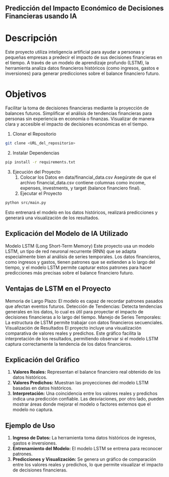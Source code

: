 ## Predicción del Impacto Económico de Decisiones Financieras usando IA
# Descripción
Este proyecto utiliza inteligencia artificial para ayudar a personas y pequeñas empresas a predecir el impacto de sus decisiones financieras en el tiempo. A través de un modelo de aprendizaje profundo (LSTM), la herramienta analiza datos financieros históricos (como ingresos, gastos e inversiones) para generar predicciones sobre el balance financiero futuro.
# Objetivos
Facilitar la toma de decisiones financieras mediante la proyección de balances futuros.
Simplificar el análisis de tendencias financieras para personas sin experiencia en economía o finanzas.
Visualizar de manera clara y accesible el impacto de decisiones económicas en el tiempo.

1. Clonar el Repositorio
```bash
git clone <URL_del_repositorio>
```
2. Instalar Dependencias
```bash
pip install -r requirements.txt
```
3. Ejecución del Proyecto
   1. Colocar los Datos en data/financial_data.csv
Asegúrate de que el archivo financial_data.csv contiene columnas como income, expenses, investments, y target (balance financiero final).
    2. Ejecutar el Proyecto
```bash
python src/main.py
```
Esto entrenará el modelo en los datos históricos, realizará predicciones y generará una visualización de los resultados.

## Explicación del Modelo de IA Utilizado
Modelo LSTM (Long Short-Term Memory)
Este proyecto usa un modelo LSTM, un tipo de red neuronal recurrente (RNN) que se adapta especialmente bien al análisis de series temporales. Los datos financieros, como ingresos y gastos, tienen patrones que se extienden a lo largo del tiempo, y el modelo LSTM permite capturar estos patrones para hacer predicciones más precisas sobre el balance financiero futuro.

## Ventajas de LSTM en el Proyecto
Memoria de Largo Plazo: El modelo es capaz de recordar patrones pasados que afectan eventos futuros.
Detección de Tendencias: Detecta tendencias generales en los datos, lo cual es útil para proyectar el impacto de decisiones financieras a lo largo del tiempo.
Manejo de Series Temporales: La estructura de LSTM permite trabajar con datos financieros secuenciales.
Visualización de Resultados
El proyecto incluye una visualización comparativa de valores reales y predichos. Este gráfico facilita la interpretación de los resultados, permitiendo observar si el modelo LSTM captura correctamente la tendencia de los datos financieros.

## Explicación del Gráfico
1. **Valores Reales:** 
Representan el balance financiero real obtenido de los datos históricos.
2. **Valores Predichos:** Muestran las proyecciones del modelo LSTM basadas en datos históricos.
3. **Interpretación:** Una coincidencia entre los valores reales y predichos indica una predicción confiable. Las desviaciones, por otro lado, pueden mostrar áreas donde mejorar el modelo o factores externos que el modelo no captura.
## Ejemplo de Uso
1. **Ingreso de Datos:** La herramienta toma datos históricos de ingresos, gastos e inversiones.
2. **Entrenamiento del Modelo:** El modelo LSTM se entrena para reconocer patrones.
3. **Predicciones y Visualización:** Se genera un gráfico de comparación entre los valores reales y predichos, lo que permite visualizar el impacto de decisiones financieras.


